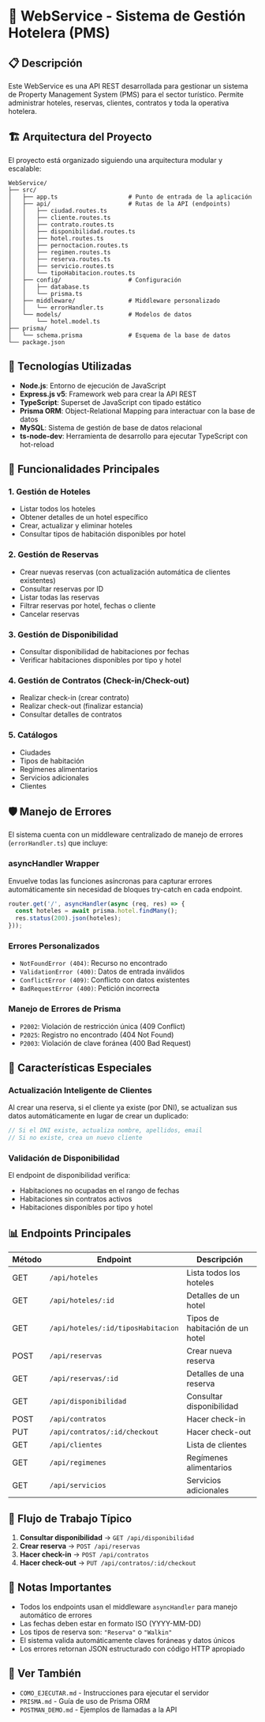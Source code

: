 # 🏨 WebService - Sistema de Gestión Hotelera (PMS)

## 📋 Descripción

Este WebService es una API REST desarrollada para gestionar un sistema de Property Management System (PMS) para el sector turístico. Permite administrar hoteles, reservas, clientes, contratos y toda la operativa hotelera.

## 🏗️ Arquitectura del Proyecto

El proyecto está organizado siguiendo una arquitectura modular y escalable:

```
WebService/
├── src/
│   ├── app.ts                    # Punto de entrada de la aplicación
│   ├── api/                      # Rutas de la API (endpoints)
│   │   ├── ciudad.routes.ts
│   │   ├── cliente.routes.ts
│   │   ├── contrato.routes.ts
│   │   ├── disponibilidad.routes.ts
│   │   ├── hotel.routes.ts
│   │   ├── pernoctacion.routes.ts
│   │   ├── regimen.routes.ts
│   │   ├── reserva.routes.ts
│   │   ├── servicio.routes.ts
│   │   └── tipoHabitacion.routes.ts
│   ├── config/                   # Configuración
│   │   ├── database.ts
│   │   └── prisma.ts
│   ├── middleware/               # Middleware personalizado
│   │   └── errorHandler.ts
│   └── models/                   # Modelos de datos
│       └── hotel.model.ts
├── prisma/
│   └── schema.prisma             # Esquema de la base de datos
└── package.json
```

## 🔧 Tecnologías Utilizadas

- **Node.js**: Entorno de ejecución de JavaScript
- **Express.js v5**: Framework web para crear la API REST
- **TypeScript**: Superset de JavaScript con tipado estático
- **Prisma ORM**: Object-Relational Mapping para interactuar con la base de datos
- **MySQL**: Sistema de gestión de base de datos relacional
- **ts-node-dev**: Herramienta de desarrollo para ejecutar TypeScript con hot-reload

## 📡 Funcionalidades Principales

### 1. Gestión de Hoteles
- Listar todos los hoteles
- Obtener detalles de un hotel específico
- Crear, actualizar y eliminar hoteles
- Consultar tipos de habitación disponibles por hotel

### 2. Gestión de Reservas
- Crear nuevas reservas (con actualización automática de clientes existentes)
- Consultar reservas por ID
- Listar todas las reservas
- Filtrar reservas por hotel, fechas o cliente
- Cancelar reservas

### 3. Gestión de Disponibilidad
- Consultar disponibilidad de habitaciones por fechas
- Verificar habitaciones disponibles por tipo y hotel

### 4. Gestión de Contratos (Check-in/Check-out)
- Realizar check-in (crear contrato)
- Realizar check-out (finalizar estancia)
- Consultar detalles de contratos

### 5. Catálogos
- Ciudades
- Tipos de habitación
- Regímenes alimentarios
- Servicios adicionales
- Clientes

## 🛡️ Manejo de Errores

El sistema cuenta con un middleware centralizado de manejo de errores (`errorHandler.ts`) que incluye:

### **asyncHandler Wrapper**
Envuelve todas las funciones asíncronas para capturar errores automáticamente sin necesidad de bloques try-catch en cada endpoint.

```typescript
router.get('/', asyncHandler(async (req, res) => {
  const hoteles = await prisma.hotel.findMany();
  res.status(200).json(hoteles);
}));
```

### **Errores Personalizados**
- `NotFoundError (404)`: Recurso no encontrado
- `ValidationError (400)`: Datos de entrada inválidos
- `ConflictError (409)`: Conflicto con datos existentes
- `BadRequestError (400)`: Petición incorrecta

### **Manejo de Errores de Prisma**
- `P2002`: Violación de restricción única (409 Conflict)
- `P2025`: Registro no encontrado (404 Not Found)
- `P2003`: Violación de clave foránea (400 Bad Request)

## 🔄 Características Especiales

### **Actualización Inteligente de Clientes**
Al crear una reserva, si el cliente ya existe (por DNI), se actualizan sus datos automáticamente en lugar de crear un duplicado:

```typescript
// Si el DNI existe, actualiza nombre, apellidos, email
// Si no existe, crea un nuevo cliente
```

### **Validación de Disponibilidad**
El endpoint de disponibilidad verifica:
- Habitaciones no ocupadas en el rango de fechas
- Habitaciones sin contratos activos
- Habitaciones disponibles por tipo y hotel

## 📊 Endpoints Principales

| Método | Endpoint | Descripción |
|--------|----------|-------------|
| GET | `/api/hoteles` | Lista todos los hoteles |
| GET | `/api/hoteles/:id` | Detalles de un hotel |
| GET | `/api/hoteles/:id/tiposHabitacion` | Tipos de habitación de un hotel |
| POST | `/api/reservas` | Crear nueva reserva |
| GET | `/api/reservas/:id` | Detalles de una reserva |
| GET | `/api/disponibilidad` | Consultar disponibilidad |
| POST | `/api/contratos` | Hacer check-in |
| PUT | `/api/contratos/:id/checkout` | Hacer check-out |
| GET | `/api/clientes` | Lista de clientes |
| GET | `/api/regimenes` | Regímenes alimentarios |
| GET | `/api/servicios` | Servicios adicionales |

## 🎯 Flujo de Trabajo Típico

1. **Consultar disponibilidad** → `GET /api/disponibilidad`
2. **Crear reserva** → `POST /api/reservas`
3. **Hacer check-in** → `POST /api/contratos`
4. **Hacer check-out** → `PUT /api/contratos/:id/checkout`

## 📝 Notas Importantes

- Todos los endpoints usan el middleware `asyncHandler` para manejo automático de errores
- Las fechas deben estar en formato ISO (YYYY-MM-DD)
- Los tipos de reserva son: `"Reserva"` o `"Walkin"`
- El sistema valida automáticamente claves foráneas y datos únicos
- Los errores retornan JSON estructurado con código HTTP apropiado

## 🔗 Ver También

- `COMO_EJECUTAR.md` - Instrucciones para ejecutar el servidor
- `PRISMA.md` - Guía de uso de Prisma ORM
- `POSTMAN_DEMO.md` - Ejemplos de llamadas a la API
